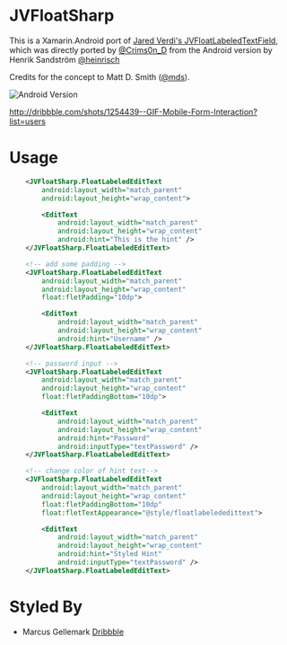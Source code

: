 JVFloatSharp
============
This is a Xamarin.Android port of [Jared Verdi's JVFloatLabeledTextField](https://github.com/jverdi/JVFloatLabeledTextField), which was directly ported by [@Crims0n_D](https://twitter.com/Crims0n_D) from the Android version by Henrik Sandström [@heinrisch](https://twitter.com/Heinrisch)

Credits for the concept to Matt D. Smith ([@mds](http://www.twitter.com/mds)).


![Android Version](http://i.imgur.com/ucRd1jm.gif)

http://dribbble.com/shots/1254439--GIF-Mobile-Form-Interaction?list=users

Usage
=====

```xml
    <JVFloatSharp.FloatLabeledEditText
        android:layout_width="match_parent"
        android:layout_height="wrap_content">

        <EditText
            android:layout_width="match_parent"
            android:layout_height="wrap_content"
            android:hint="This is the hint" />
    </JVFloatSharp.FloatLabeledEditText>

    <!-- add some padding -->
    <JVFloatSharp.FloatLabeledEditText
        android:layout_width="match_parent"
        android:layout_height="wrap_content"
        float:fletPadding="10dp">

        <EditText
            android:layout_width="match_parent"
            android:layout_height="wrap_content"
            android:hint="Username" />
    </JVFloatSharp.FloatLabeledEditText>

    <!-- password input -->
    <JVFloatSharp.FloatLabeledEditText
        android:layout_width="match_parent"
        android:layout_height="wrap_content"
        float:fletPaddingBottom="10dp">

        <EditText
            android:layout_width="match_parent"
            android:layout_height="wrap_content"
            android:hint="Password"
            android:inputType="textPassword" />
    </JVFloatSharp.FloatLabeledEditText>

    <!-- change color of hint text-->
    <JVFloatSharp.FloatLabeledEditText
        android:layout_width="match_parent"
        android:layout_height="wrap_content"
        float:fletPaddingBottom="10dp"
        float:fletTextAppearance="@style/floatlabelededittext">

        <EditText
            android:layout_width="match_parent"
            android:layout_height="wrap_content"
            android:hint="Styled Hint"
            android:inputType="textPassword" />
    </JVFloatSharp.FloatLabeledEditText>
```

Styled By
=========
* Marcus Gellemark [Dribbble](http://dribbble.com/Gellermark)
